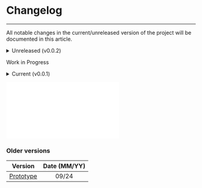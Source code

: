 # Changelog
---

All notable changes in the current/unreleased version of the project will be documented in this article.

<details>
<summary>Unreleased (v0.0.2)</summary>
</details>
<div class="accordionContent">

<!-- ![](versions/0.0.2.md ':include') -->
Work in Progress

</div>

<details>
<summary>Current (v0.0.1)</summary>
</details>
<div class="accordionContent">

![](versions/0.0.1.md ':include')

</div>

### Older versions
|Version                                     |Date (MM/YY)|
|:------------------------------------------:|:----------:|
|[Prototype](changelog/versions/Prototype.md)|09/24       |

<!-- ## Other versions
- [v1.0.0](v1.0.0.md)
- [v1.0.1](v1.0.1.md)
- [v1.0.2](v1.0.2.md)
- [v1.0.3](v1.0.3.md)  -->


